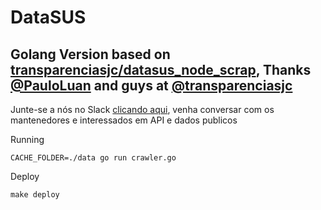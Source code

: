 # DataSUS

## Golang Version based on [transparenciasjc/datasus_node_scrap](https://github.com/transparenciasjc/datasus_node_scrap), Thanks [@PauloLuan](https://github.com/PauloLuan) and guys at [@transparenciasjc](https://github.com/transparenciasjc)

Junte-se a nós no Slack [clicando aqui](http://databr.herokuapp.com/), venha conversar com os mantenedores e interessados em API e dados publicos 

Running

```
CACHE_FOLDER=./data go run crawler.go
```

Deploy

```
make deploy
```
